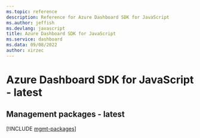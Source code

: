 ```yaml
---
ms.topic: reference
description: Reference for Azure Dashboard SDK for JavaScript
ms.author: jeffish
ms.devlang: javascript
title: Azure Dashboard SDK for JavaScript
ms.service: dashboard
ms.data: 09/08/2022
author: xirzec
---
```

# Azure Dashboard SDK for JavaScript - latest

## Management packages - latest
[!INCLUDE [mgmt-packages](dashboard-mgmt-index.md)]